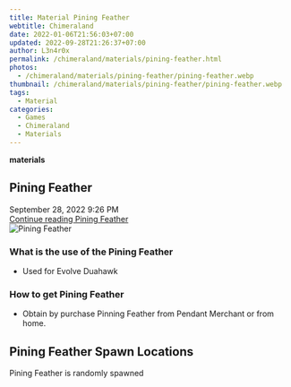 ```yaml
---
title: Material Pining Feather
webtitle: Chimeraland
date: 2022-01-06T21:56:03+07:00
updated: 2022-09-28T21:26:37+07:00
author: L3n4r0x
permalink: /chimeraland/materials/pining-feather.html
photos:
  - /chimeraland/materials/pining-feather/pining-feather.webp
thumbnail: /chimeraland/materials/pining-feather/pining-feather.webp
tags:
  - Material
categories:
  - Games
  - Chimeraland
  - Materials
---
```


<section id="bootstrap-wrapper">
  <link
    rel="stylesheet"
    href="https://cdn.statically.io/gh/dimaslanjaka/Web-Manajemen/40ac3225/css/bootstrap-4.5-wrapper.css"
  />
  <div
    class="row g-0 border rounded overflow-hidden flex-md-row mb-4 shadow-sm position-relative"
  >
    <div class="col p-4 d-flex flex-column position-static">
      <strong class="d-inline-block mb-2 text-success">materials</strong>
      <h2 class="mb-0">Pining Feather</h2>
      <div class="mb-1 text-muted">September 28, 2022 9:26 PM</div>
      <a
        href="/chimeraland/materials/pining-feather.html"
        class="stretched-link d-none"
        >Continue reading Pining Feather</a
      >
    </div>
    <div class="col-auto d-none d-lg-block">
      <img
        src="/chimeraland/materials/pining-feather/pining-feather.webp"
        alt="Pining Feather"
      />
    </div>
  </div>
  <div class="row">
    <div class="col-lg-6 col-12 mb-2">
      <div class="card">
        <div class="card-body">
          <h3 class="card-title">What is the use of the Pining Feather</h3>
          <div class="card-text">
            <ul>
              <li>Used for Evolve Duahawk</li>
            </ul>
          </div>
        </div>
      </div>
    </div>
    <div class="col-lg-6 col-12 mb-2">
      <div class="card">
        <div class="card-body">
          <h3 class="card-title">How to get Pining Feather</h3>
          <div class="card-text">
            <ul>
              <li>
                Obtain by purchase Pinning Feather from Pendant Merchant or from
                home.
              </li>
            </ul>
          </div>
        </div>
      </div>
    </div>
    <div class="col-12 mb-2">
      <h2>Pining Feather Spawn Locations</h2>
      <p>Pining Feather is randomly spawned</p>
    </div>
  </div>
</section>